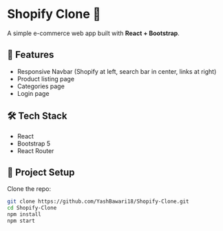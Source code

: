 # Shopify Clone 🛒

A simple e-commerce web app built with **React + Bootstrap**.

## 🚀 Features

- Responsive Navbar (Shopify at left, search bar in center, links at right)
- Product listing page
- Categories page
- Login page

## 🛠️ Tech Stack

- React
- Bootstrap 5
- React Router

## 📂 Project Setup

Clone the repo:

```bash
git clone https://github.com/YashBawari18/Shopify-Clone.git
cd Shopify-Clone
npm install
npm start
```
